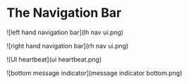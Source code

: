# The Navigation Bar

![left hand navigation bar](lh nav ui.png)



![right hand navigation bar](rh nav ui.png)

![UI heartbeat](ui heartbeat.png)

![bottom message indicator](message indicator bottom.png)

